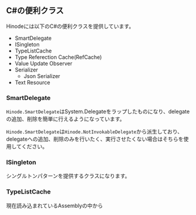 ﻿## C#の便利クラス

Hinodeには以下のC#の便利クラスを提供しています。

- SmartDelegate
- ISingleton
- TypeListCache
- Type Referection Cache(RefCache)
- Value Update Observer
- Serializer
    - Json Serializer
- Text Resource

### SmartDelegate

`Hinode.SmartDelegate`はSystem.Delegateをラップしたものになり、delegateの追加、削除を簡単に行えるようになっています。

`Hinode.SmartDelegate`は`Hinode.NotInvokableDelegate`から派生しており、delegateへの追加、削除のみを行いたく、実行させたくない場合はそちらを使用してください。

### ISingleton

シングルトンパターンを提供するクラスになります。

### TypeListCache

現在読み込まれているAssemblyの中から
